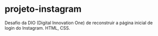 # projeto-instagram
Desafio da DIO (Digital Innovation One) de reconstruir a página inicial de login do Instagram.
HTML, CSS.
